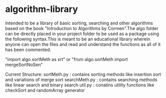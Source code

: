 # algorithm-library

Intended to be a library of basic sorting, searching and other algorithms based on the book "Introduction to Algorithms by Cormen".The algo folder can be directly placed in your project folder to be used as a package using the following syntax.This is meant to be an educational library wherein anyone can open the files and read and understand the functions as all of it has been commented.

  "import algo.sortMeth as srt" or "from algo.sortMeth import mergeSortNoSen"
  
Current Structure:
	sortMeth.py : contains sorting methods like insertion sort and variations of merge sort
	searchMeth.py : contains searching methods like linear search and binary search
	util.py : conatins utility functions like checkSort and randomArray generator
